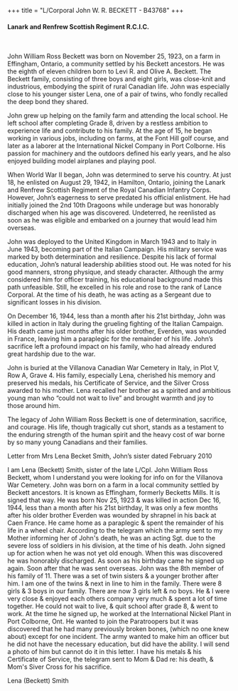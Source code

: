 +++
title = "L/Corporal John W. R. BECKETT - B43768"
+++

#### Lanark and Renfrew Scottish Regiment R.C.I.C.
<br>


John William Ross Beckett was born on November 25, 1923, on a farm in Effingham, Ontario, a community settled by his Beckett ancestors. 
He was the eighth of eleven children born to Levi R. and Olive A. Beckett. The Beckett family, consisting of three boys and eight girls, was close-knit and industrious, embodying the spirit of rural Canadian life. John was especially close to his younger sister Lena, one of a pair of twins, who fondly recalled the deep bond they shared.

John grew up helping on the family farm and attending the local school. He left school after completing Grade 8, driven by a restless ambition to experience life and contribute to his family. At the age of 15, he began working in various jobs, including on farms, at the Font Hill golf course, and later as a laborer at the International Nickel Company in Port Colborne. His passion for machinery and the outdoors defined his early years, and he also enjoyed building model airplanes and playing pool.

When World War II began, John was determined to serve his country. 
At just 18, he enlisted on August 29, 1942, in Hamilton, Ontario, joining the Lanark and Renfrew Scottish Regiment of the Royal Canadian Infantry Corps. However, John’s eagerness to serve predated his official enlistment. He had initially joined the 2nd 10th Dragoons while underage but was honorably discharged when his age was discovered. Undeterred, he reenlisted as soon as he was eligible and embarked on a journey that would lead him overseas.

John was deployed to the United Kingdom in March 1943 and to Italy in June 1943, becoming part of the Italian Campaign. His military service was marked by both determination and resilience. Despite his lack of formal education, John’s natural leadership abilities stood out. He was noted for his good manners, strong physique, and steady character. Although the army considered him for officer training, his educational background made this path unfeasible. Still, he excelled in his role and rose to the rank of Lance Corporal. 
At the time of his death, he was acting as a Sergeant due to significant losses in his division.

On December 16, 1944, less than a month after his 21st birthday, John was killed in action in Italy during the grueling fighting of the Italian Campaign. 
His death came just months after his older brother, Everden, was wounded in France, leaving him a paraplegic for the remainder of his life. John’s sacrifice left a profound impact on his family, who had already endured great hardship due to the war.

John is buried at the Villanova Canadian War Cemetery in Italy, in Plot V, Row A, Grave 4. His family, especially Lena, cherished his memory and preserved his medals, his Certificate of Service, and the Silver Cross awarded to his mother. Lena recalled her brother as a spirited and ambitious young man who “could not wait to live” and brought warmth and joy to those around him.

The legacy of John William Ross Beckett is one of determination, sacrifice, and courage. His life, though tragically cut short, stands as a testament to the enduring strength of the human spirit and the heavy cost of war borne by so many young Canadians and their families.


Letter from Mrs Lena Becket Smith, John’s sister dated February 2010

I am Lena (Beckett) Smith, sister of the late L/Cpl. John William Ross Beckett, whom I understand you were looking for info on for the Villanova War Cemetery.
John was born on a farm in a local community settled by Beckett ancestors. It is known as Effingham, formerly Becketts Mills. It is signed that way. He was born Nov 25, 1923 & was killed in action Dec 16, 1944, less than a month after his 21st birthday, It was only a few months after his older brother Everden was wounded by shrapnel in his back at Caen France. He came home as a paraplegic & spent the remainder of his life in a wheel chair. According to the telegram which the army sent to my Mother informing her of John's death, he was an acting Sgt. due to the severe loss of soldiers in his division, at the time of his death.
John signed up for action when he was not yet old enough. When this was discovered he was honorably discharged. As soon as his birthday came he signed up again. Soon after that he was sent overseas.
John was the 8th member of his family of 11. There was a set of twin sisters & a younger brother after him. I am one of the twins & next in line to him in the family. There were 8 girls & 3 boys in our family. There are now 3 girls left & no boys. He & I were very close & enjoyed each others company very much & spent a lot of time together.
He could not wait to live, & quit school after grade 8, & went to work. At the time he signed up, he worked at the International Nickel Plant in Port Colborne, Ont. He wanted to join the Paratroopers but it was discovered that he had many previously broken bones, (which no one knew about) except for one incident. The army wanted to make him an officer but he did not have the necessary education, but did have the ability. I will send a photo of him but cannot do it in this letter.
I have his metals & his Certificate of Service, the telegram sent to Mom & Dad re: his death, & Mom's Siver Cross for his sacrifice.

Lena (Beckett) Smith

